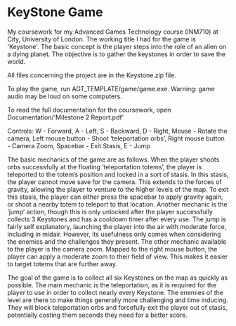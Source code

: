 # KeyStone Game
My coursework for my Advanced Games Technology course (INM710) at City, University of London. The working title I had for the game is 'Keystone'. The basic concept is the player steps into the role of an alien on a dying planet. The objective is to gather the keystones in order to save the world.

All files concerning the project are in the Keystone.zip file.

To play the game, run AGT_TEMPLATE/game/game.exe. Warning: game audio may be loud on some computers.

To read the full documentation for the coursework, open Documentation/'Milestone 2 Report.pdf'

Controls:
W - Forward,
A - Left,
S - Backward,
D - Right,
Mouse - Rotate the camera,
Left mouse button - Shoot ‘teleportation orbs’,
Right mouse button - Camera Zoom,
Spacebar - Exit Stasis,
E - Jump

The basic mechanics of the game are as follows. When the player shoots orbs successfully at the floating ‘teleportation totems’, the player is teleported to the totem’s position and locked in a sort of stasis. In this stasis, the player cannot move save for the camera. This extends to the forces of gravity, allowing the player to venture to the higher levels of the map. To exit this stasis, the player can either press the spacebar to apply gravity again, or shoot a nearby totem to teleport to that location. Another mechanic is the ‘jump’ action, though this is only unlocked after the player successfully collects 3 Keystones and has a cooldown timer after every use.  The jump is fairly self explanatory, launching the player into the air with moderate force, including in midair. However, its usefulness only comes when considering the enemies and the challenges they present. The other mechanic available to the player is the camera zoom. Mapped to the right mouse button, the player can apply a moderate zoom to their field of view. This makes it easier to target totems that are further away.

The goal of the game is to collect all six Keystones on the map as quickly as possible. The main mechanic is the teleportation, as it is required for the player to use in order to collect nearly every Keystone. The enemies of the level are there to make things generally more challenging and time inducing. They will block teleportation orbs and forcefully exit the player out of stasis, potentially costing them seconds they need for a better score.
